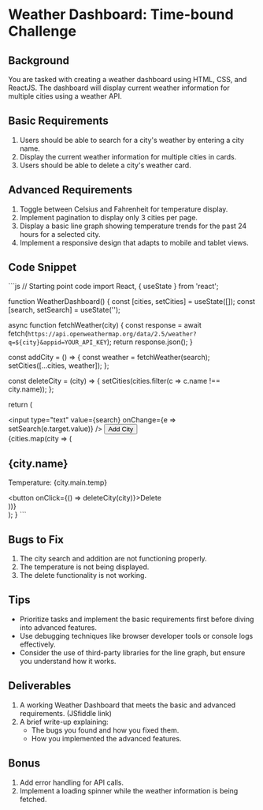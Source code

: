 # Weather Dashboard: Time-bound Challenge

## Background

You are tasked with creating a weather dashboard using HTML, CSS, and ReactJS. The dashboard will display current weather information for multiple cities using a weather API.

## Basic Requirements

1. Users should be able to search for a city's weather by entering a city name.
2. Display the current weather information for multiple cities in cards.
3. Users should be able to delete a city's weather card.

## Advanced Requirements

1. Toggle between Celsius and Fahrenheit for temperature display.
2. Implement pagination to display only 3 cities per page.
3. Display a basic line graph showing temperature trends for the past 24 hours for a selected city.
4. Implement a responsive design that adapts to mobile and tablet views.

## Code Snippet

\`\`\`js
// Starting point code
import React, { useState } from 'react';

function WeatherDashboard() {
  const [cities, setCities] = useState([]);
  const [search, setSearch] = useState('');

  async function fetchWeather(city) {
    const response = await fetch(`https://api.openweathermap.org/data/2.5/weather?q=${city}&appid=YOUR_API_KEY`);
    return response.json();
  }

  const addCity = () => {
    const weather = fetchWeather(search);
    setCities([...cities, weather]);
  };

  const deleteCity = (city) => {
    setCities(cities.filter(c => c.name !== city.name));
  };

  return (
    <div>
      <input type="text" value={search} onChange={e => setSearch(e.target.value)} />
      <button onClick={addCity}>Add City</button>
      <div>
        {cities.map(city => (
          <div key={city.name}>
            <h2>{city.name}</h2>
            <p>Temperature: {city.main.temp}</p>
            <button onClick={() => deleteCity(city)}>Delete</button>
          </div>
        ))}
      </div>
    </div>
  );
}
\`\`\`

## Bugs to Fix

1. The city search and addition are not functioning properly.
2. The temperature is not being displayed.
3. The delete functionality is not working.

## Tips

- Prioritize tasks and implement the basic requirements first before diving into advanced features.
- Use debugging techniques like browser developer tools or console logs effectively.
- Consider the use of third-party libraries for the line graph, but ensure you understand how it works.

## Deliverables

1. A working Weather Dashboard that meets the basic and advanced requirements. (JSfiddle link)
2. A brief write-up explaining:
   - The bugs you found and how you fixed them.
   - How you implemented the advanced features.

## Bonus

1. Add error handling for API calls.
2. Implement a loading spinner while the weather information is being fetched.
